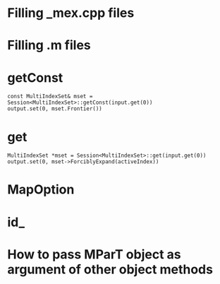 # Filling _mex.cpp files

# Filling .m files

# getConst
```
const MultiIndexSet& mset = Session<MultiIndexSet>::getConst(input.get(0))
output.set(0, mset.Frontier())
```


# get
```
MultiIndexSet *mset = Session<MultiIndexSet>::get(input.get(0))
output.set(0, mset->ForciblyExpand(activeIndex))
```

# MapOption


# id_

# How to pass MParT object as argument of other object methods
